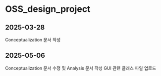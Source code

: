 # OSS_design_project

## 2025-03-28
Conceptualization 문서 작성

## 2025-05-06
Conceptualization 문서 수정 및 Analysis 문서 작성
GUI 관련 클래스 파일 업로드
